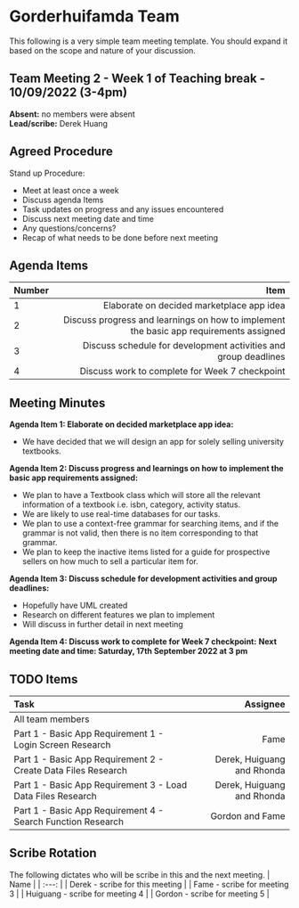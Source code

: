 # Gorderhuifamda Team
This following is a very simple team meeting template. You should expand it based on the scope and nature of your discussion.

## Team Meeting 2 - Week 1 of Teaching break - 10/09/2022 (3-4pm)
**Absent:** no members were absent
<br>
**Lead/scribe:** Derek Huang

## Agreed Procedure
Stand up Procedure:
- Meet at least once a week 
- Discuss agenda Items
- Task updates on progress and any issues encountered
- Discuss next meeting date and time
- Any questions/concerns?
- Recap of what needs to be done before next meeting

## Agenda Items
| Number | Item |
|:-------| ---: |
| 1      | Elaborate on decided marketplace app idea |
| 2      | Discuss progress and learnings on how to implement the basic app requirements assigned |
| 3      | Discuss schedule for development activities and group deadlines |
| 4      | Discuss work to complete for Week 7 checkpoint |


## Meeting Minutes
**Agenda Item 1: Elaborate on decided marketplace app idea:**
- We have decided that we will design an app for solely selling university textbooks.

**Agenda Item 2: Discuss progress and learnings on how to implement the basic app requirements assigned:**

- We plan to have a Textbook class which will store all the relevant information of a textbook
i.e. isbn, category, activity status.
- We are likely to use real-time databases for our tasks.
- We plan to use a context-free grammar for searching items, and if the grammar is not valid, then there is no item corresponding to that grammar.
- We plan to keep the inactive items listed for a guide for prospective sellers on how much to sell a particular item for.

**Agenda Item 3: Discuss schedule for development activities and group deadlines:**
- Hopefully have UML created
- Research on different features we plan to implement
- Will discuss in further detail in next meeting

**Agenda Item 4: Discuss work to complete for Week 7 checkpoint:**
**Next meeting date and time: Saturday, 17th September 2022 at 3 pm**

## TODO Items
| Task | Assignee |
| :--- | ---: |
| All team members | 
| Part 1 - Basic App Requirement 1 - Login Screen Research | Fame |
| Part 1 - Basic App Requirement 2 - Create Data Files Research | Derek, Huiguang and Rhonda |
| Part 1 - Basic App Requirement 3 - Load Data Files Research | Derek, Huiguang and Rhonda |
| Part 1 - Basic App Requirement 4 - Search Function Research | Gordon and Fame |

## Scribe Rotation
The following dictates who will be scribe in this and the next meeting.
| Name |
| :---: |
| Derek - scribe for this meeting |
| Fame - scribe for meeting 3 |
| Huiguang - scribe for meeting 4 |
| Gordon - scribe for meeting 5 |
